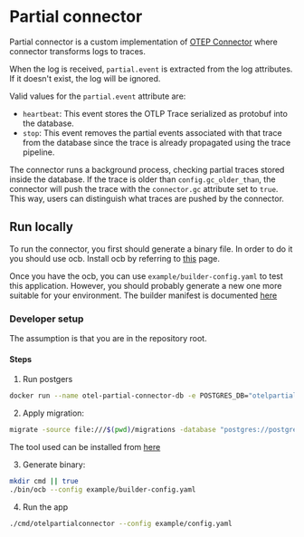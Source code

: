 # Partial connector

Partial connector is a custom implementation of [OTEP Connector](https://opentelemetry.io/docs/collector/building/connector/) where connector
transforms logs to traces.

When the log is received, `partial.event` is extracted from the log attributes. If it doesn't exist, the log will be ignored.

Valid values for the `partial.event` attribute are:
- `heartbeat`: This event stores the OTLP Trace serialized as protobuf into the database.
- `stop`: This event removes the partial events associated with that trace from the database since the trace is already propagated using the trace pipeline.

The connector runs a background process, checking partial traces stored inside the database. If the trace is older than `config.gc_older_than`, the connector will push the trace with the `connector.gc` attribute set to `true`. This way, users can distinguish what traces are pushed by the connector.

## Run locally

To run the connector, you first should generate a binary file. In order to do it
you should use ocb. Install ocb by referring to [this](https://opentelemetry.io/docs/collector/custom-collector/#step-1---install-the-builder) page.

Once you have the ocb, you can use `example/builder-config.yaml` to test this application.
However, you should probably generate a new one more suitable for your environment.
The builder manifest is documented [here](https://opentelemetry.io/docs/collector/custom-collector/#step-2---create-a-builder-manifest-file)

### Developer setup

The assumption is that you are in the repository root.

#### Steps
1. Run postgers
```bash
docker run --name otel-partial-connector-db -e POSTGRES_DB="otelpartialconnector" -e POSTGRES_PASSWORD=test -d -p 40444:5432 --rm postgres:latest
```
2. Apply migration:
```bash
migrate -source file:///$(pwd)/migrations -database "postgres://postgres:test@localhost:40444/otelpartialconnector?sslmode=disable" up
```
The tool used can be installed from [here](https://github.com/golang-migrate/migrate/tree/master/cmd/migrate)

3. Generate binary:

```bash
mkdir cmd || true
./bin/ocb --config example/builder-config.yaml
```

4. Run the app

```bash
./cmd/otelpartialconnector --config example/config.yaml
```
